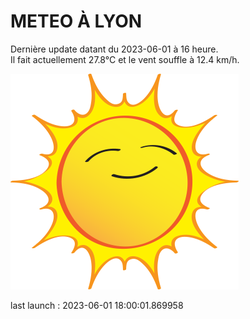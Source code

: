 # METEO À LYON

Dernière update datant du 2023-06-01 à 16 heure.  
Il fait actuellement 27.8°C et le vent souffle à 12.4 km/h.      

![](./.github/sun.png)

last launch : 2023-06-01 18:00:01.869958
